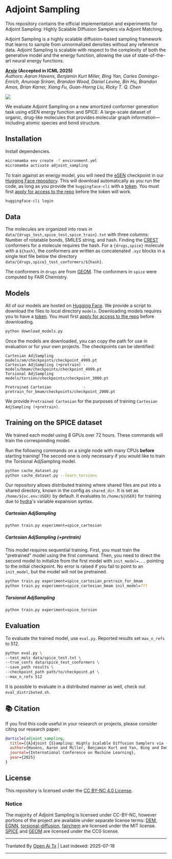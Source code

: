 ﻿
# Adjoint Sampling

This repository contains the official implementation and experiments for Adjoint Sampling: Highly Scalable Diffusion
Samplers via Adjoint Matching.

Adjoint Sampling is a highly scalable diffusion-based sampling framework that learns to sample from unnormalized densities without any reference data. Adjoint Sampling is scalable with respect to the complexity of both the generative model and the energy function, allowing the use of state-of-the-art neural energy functions.

**[Arxiv](https://arxiv.org/abs/2504.11713) (Accepted in ICML 2025)**  
*Authors: _Aaron Havens, Benjamin Kurt Miller, Bing Yan, Carles Domingo-Enrich, Anuroop Sriram, Brandon Wood, Daniel Levine, Bin Hu, Brandon Amos, Brian Karrer, Xiang Fu, Guan-Horng Liu, Ricky T. Q. Chen_*

![](https://raw.githubusercontent.com/facebookresearch/adjoint_sampling/main/./assets/molecule_progression.png)

We evaluate Adjoint Sampling on a new amortized conformer generation task using eSEN energy function and SPICE: A large-scale dataset of organic, drug-like molecules that provides molecular graph information—including atomic species and bond structure.

## Installation

Install dependencies.
```bash
micromamba env create -f environment.yml
micromamba activate adjoint_sampling
```
To train against an energy model, you will need the [eSEN](https://arxiv.org/abs/2502.12147) checkpoint in our [Hugging Face repository](https://huggingface.co/facebook/adjoint_sampling). This will download automatically as you run the code, as long as you provide the `huggingface-cli` with a [token](https://huggingface.co/settings/tokens). You must first [apply for access to the repo](https://huggingface.co/facebook/adjoint_sampling) before the token will work.

```bash
huggingface-cli login
```
## Data

The molecules are organized into rows in `data/{drugs_test,spice_test,spice_train}.txt` with three columns: Number of rotatable bonds, SMILES string, and hash. Finding the [CREST](https://github.com/crest-lab/crest) conformers for a molecule requires the hash. For a `{drugs,spice}` molecule with a `${hash}`, the conformers are written as concatenated `.xyz` blocks in a single text file below the directory `data/{drugs,spice}_test_conformers/${hash}`.

The conformers in `drugs` are from [GEOM](https://github.com/learningmatter-mit/geom). The conformers in `spice` were computed by FAIR Chemistry.

## Models

All of our models are hosted on [Hugging Face](https://huggingface.co/facebook/adjoint_sampling). We provide a script to download the files to local directory `models`. Downloading models requires you to have a [token](https://huggingface.co/settings/tokens). You must first [apply for access to the repo](https://huggingface.co/facebook/adjoint_sampling) before downloading.


```bash
python download_models.py
```
Once the models are downloaded, you can copy the path for use in evaluation or for your own projects. The checkpoints can be identified:

```
Cartesian AdjSampling             -   models/am/checkpoints/checkpoint_4999.pt
Cartesian AdjSampling (+pretrain) -   models/bmam/checkpoints/checkpoint_4999.pt
Torsional AdjSampling             -   models/torsion/checkpoints/checkpoint_3000.pt

Pretrained Cartesian              -   pretrain_for_bmam/checkpoints/checkpoint_2000.pt
```
We provide `Pretrained Cartesian` for the purposes of training `Cartesian AdjSampling (+pretrain)`.


## Training on the SPICE dataset

We trained each model using 8 GPUs over 72 hours. These commands will train the corresponding model.

Run the following commands on a single node with many CPUs **before** starting training! The second one is only necessary if you would like to train the Torsional AdjSampling model.
```bash
python cache_dataset.py
python cache_dataset.py --learn_torsions
```
Our repository allows distributed training where shared files are put into a shared directory, known in the config as `shared_dir`. It is set as `/home/${oc.env:USER}` by default. It evaluates to `/home/${USER}` for training due to [hydra](https://hydra.cc/docs/intro/)'s variable expansion syntax.

##### Cartesian AdjSampling

```bash
python train.py experiment=spice_cartesian
```
##### Cartesian AdjSampling (+pretrain)

This model requires sequential training. First, you must train the "pretrained" model using the first command. Then, you need to direct the second model to initialize from the first model with `init_model=...` pointing to the initial checkpoint. No error is raised if you fail to point to an `init_model`, but the model will not be pretrained.


```bash
python train.py experiment=spice_cartesian_pretrain_for_bmam
python train.py experiment=spice_cartesian_bmam init_model=???
```
##### Torsional AdjSampling

```bash
python train.py experiment=spice_torsion
```
## Evaluation
To evaluate the trained model, use `eval.py`. Reported results set `max_n_refs` to 512.



```bash
python eval.py \
--test_mols data/spice_test.txt \
--true_confs data/spice_test_conformers \
--save_path results \
--checkpoint_path path/to/checkpoint.pt \
--max_n_refs 512
```
It is possible to evaluate in a distributed manner as well, check out `eval_distributed.sh`.


## 📚 Citation

If you find this code useful in your research or projects, please consider citing our research paper:


```bibtex
@article{adjoint_sampling,
  title={{A}djoint {S}ampling: Highly Scalable Diffusion Samplers via {A}djoint {M}atching},
  author={Havens, Aaron and Miller, Benjamin Kurt and Yan, Bing and Domingo-Enrich, Carles and Sriram, Anuroop and Wood, Brandon and Levine, Daniel and Hu, Bin and Amos, Brandon and Karrer, Brian and Fu, Xiang and Liu, Guan-Horng and Chen, Ricky T. Q.},
  journal={International Conference on Machine Learning},
  year={2025}
}
```
## License
This repository is licensed under the
[CC BY-NC 4.0 License](https://creativecommons.org/licenses/by-nc/4.0/).

### Notice
The majority of Adjoint Sampling is licensed under CC-BY-NC, however portions of the project are available under separate license terms: [DEM](https://github.com/jarridrb/DEM), [EGNN](https://github.com/vgsatorras/egnn), [torsional-diffusion](https://github.com/gcorso/torsional-diffusion), [fairchem](https://github.com/FAIR-Chem/fairchem) are licensed under the MIT license. [SPICE](https://github.com/openmm/spice-dataset) and [GEOM](https://github.com/learningmatter-mit/geom) are licensed under the CC0 license.



---

Tranlated By [Open Ai Tx](https://github.com/OpenAiTx/OpenAiTx) | Last indexed: 2025-07-18

---